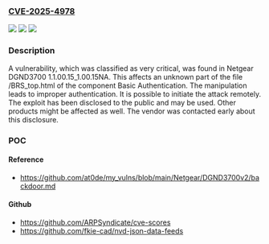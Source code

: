 ### [CVE-2025-4978](https://cve.mitre.org/cgi-bin/cvename.cgi?name=CVE-2025-4978)
![](https://img.shields.io/static/v1?label=Product&message=DGND3700&color=blue)
![](https://img.shields.io/static/v1?label=Version&message=%3D%201.1.00.15_1.00.15NA%20&color=brighgreen)
![](https://img.shields.io/static/v1?label=Vulnerability&message=Improper%20Authentication&color=brighgreen)

### Description

A vulnerability, which was classified as very critical, was found in Netgear DGND3700 1.1.00.15_1.00.15NA. This affects an unknown part of the file /BRS_top.html of the component Basic Authentication. The manipulation leads to improper authentication. It is possible to initiate the attack remotely. The exploit has been disclosed to the public and may be used. Other products might be affected as well. The vendor was contacted early about this disclosure.

### POC

#### Reference
- https://github.com/at0de/my_vulns/blob/main/Netgear/DGND3700v2/backdoor.md

#### Github
- https://github.com/ARPSyndicate/cve-scores
- https://github.com/fkie-cad/nvd-json-data-feeds


